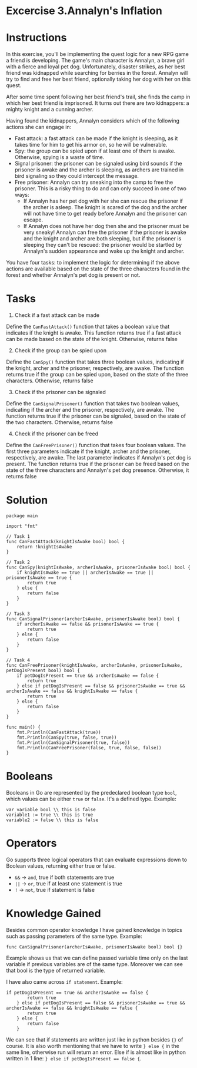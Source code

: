 
# Excercise 3.Annalyn's Inflation

# Instructions
In this exercise, you'll be implementing the quest logic for a new RPG game a friend is developing. The game's main character is Annalyn, a brave girl with a fierce and loyal pet dog. Unfortunately, disaster strikes, as her best friend was kidnapped while searching for berries in the forest. Annalyn will try to find and free her best friend, optionally taking her dog with her on this quest.

After some time spent following her best friend's trail, she finds the camp in which her best friend is imprisoned. It turns out there are two kidnappers: a mighty knight and a cunning archer.

Having found the kidnappers, Annalyn considers which of the following actions she can engage in:

- Fast attack: a fast attack can be made if the knight is sleeping, as it takes time for him to get his armor on, so he will be vulnerable.
- Spy: the group can be spied upon if at least one of them is awake. Otherwise, spying is a waste of time.
- Signal prisoner: the prisoner can be signaled using bird sounds if the prisoner is awake and the archer is sleeping, as archers are trained in bird signaling so they could intercept the message.
- Free prisoner: Annalyn can try sneaking into the camp to free the prisoner. This is a risky thing to do and can only succeed in one of two ways:
	- If Annalyn has her pet dog with her she can rescue the prisoner if the archer is asleep. The knight is scared of the dog and the archer will not have time to get ready before Annalyn and the prisoner can escape.
	- If Annalyn does not have her dog then she and the prisoner must be very sneaky! Annalyn can free the prisoner if the prisoner is awake and the knight and archer are both sleeping, but if the prisoner is sleeping they can't be rescued: the prisoner would be startled by Annalyn's sudden appearance and wake up the knight and archer.

You have four tasks: to implement the logic for determining if the above actions are available based on the state of the three characters found in the forest and whether Annalyn's pet dog is present or not.

# Tasks
1. Check if a fast attack can be made

Define the `CanFastAttack()` function that takes a boolean value that indicates if the knight is awake. This function returns true if a fast attack can be made based on the state of the knight. Otherwise, returns false

2. Check if the group can be spied upon

Define the `CanSpy()` function that takes three boolean values, indicating if the knight, archer and the prisoner, respectively, are awake. The function returns true if the group can be spied upon, based on the state of the three characters. Otherwise, returns false

3. Check if the prisoner can be signaled

Define the `CanSignalPrisoner()` function that takes two boolean values, indicating if the archer and the prisoner, respectively, are awake. The function returns true if the prisoner can be signaled, based on the state of the two characters. Otherwise, returns false

4. Check if the prisoner can be freed

Define the `CanFreePrisoner()` function that takes four boolean values. The first three parameters indicate if the knight, archer and the prisoner, respectively, are awake. The last parameter indicates if Annalyn's pet dog is present. The function returns true if the prisoner can be freed based on the state of the three characters and Annalyn's pet dog presence. Otherwise, it returns false

# Solution
``` 
package main

import "fmt"

// Task 1
func CanFastAttack(knightIsAwake bool) bool {
	return !knightIsAwake
}

// Task 2
func CanSpy(knightIsAwake, archerIsAwake, prisonerIsAwake bool) bool {
	if knightIsAwake == true || archerIsAwake == true || prisonerIsAwake == true {
		return true
	} else {
		return false
	}
}

// Task 3
func CanSignalPrisoner(archerIsAwake, prisonerIsAwake bool) bool {
	if archerIsAwake == false && prisonerIsAwake == true {
		return true
	} else {
		return false
	}
}

// Task 4
func CanFreePrisoner(knightIsAwake, archerIsAwake, prisonerIsAwake, petDogIsPresent bool) bool {
	if petDogIsPresent == true && archerIsAwake == false {
		return true
	} else if petDogIsPresent == false && prisonerIsAwake == true && archerIsAwake == false && knightIsAwake == false {
		return true
	} else {
		return false
	}
}

func main() {
	fmt.Println(CanFastAttack(true))
	fmt.Println(CanSpy(true, false, true))
	fmt.Println(CanSignalPrisoner(true, false))
	fmt.Println(CanFreePrisoner(false, true, false, false))
}

```

# Booleans

Booleans in Go are represented by the predeclared boolean type `bool`, which values can be either `true` or `false`. It's a defined type.
Example:
```
var variable bool \\ this is false
variable1 := true \\ this is true
variable2 := false \\ this is false
```

# Operators

Go supports three logical operators that can evaluate expressions down to Boolean values, returning either true or false.

- `&&` -> `and`, true if both statements are true 
- `||` -> `or`, true if at least one statement is true 
- `!` -> `not`, true if statement is false 

# Knowledge Gained

Besides common operator knowledge I have gained knowledge in topics such as passing parameters of the same type. Example:
```
func CanSignalPrisoner(archerIsAwake, prisonerIsAwake bool) bool {}
```
Example shows us that we can define passed variable time only on the last variable if previous variables are of the same type.
Moreover we can see that bool is the type of returned variable.

I have also came across `if statement`. Example:
```
if petDogIsPresent == true && archerIsAwake == false {
		return true
	} else if petDogIsPresent == false && prisonerIsAwake == true && archerIsAwake == false && knightIsAwake == false {
		return true
	} else {
		return false
	}
```
We can see that if statements are written just like in python besides `{}` of course.
It is also worth mentioning that we have to write `} else {` in the same line, otherwise run will return an error. 
Else if is almost like in python written in 1 line: `} else if petDogIsPresent == false {`.

